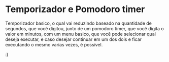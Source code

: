 # Temporizador e Pomodoro timer
Temporizador basico, o qual vai reduzindo baseado na quantidade de segundos, que você digitou, junto de um pomodoro timer, que você digita o valor em minutos, com um menu basico, que você pode selecionar qual deseja executar, e caso desejar continuar em um dos dois e ficar executando o mesmo varias vezes, é possível.

:)
